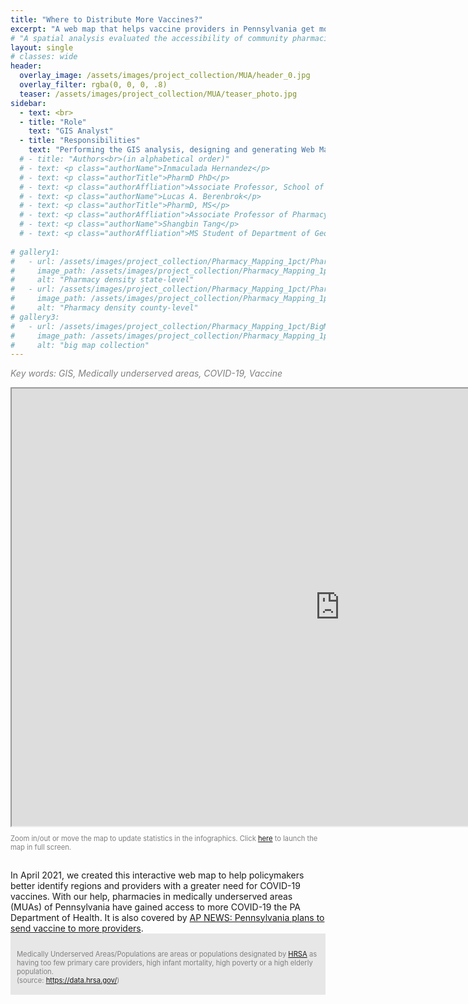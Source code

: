```yaml
---
title: "Where to Distribute More Vaccines?"
excerpt: "A web map that helps vaccine providers in Pennsylvania get more COVID-19 vaccines."
# "A spatial analysis evaluated the accessibility of community pharmacies to the general public in the United States. In this project, I performed spatial analysis, network analysis and data analysis, as well as a StoryMap with interactive maps."
layout: single
# classes: wide
header:
  overlay_image: /assets/images/project_collection/MUA/header_0.jpg
  overlay_filter: rgba(0, 0, 0, .8)
  teaser: /assets/images/project_collection/MUA/teaser_photo.jpg
sidebar:
  - text: <br>
  - title: "Role"
    text: "GIS Analyst"
  - title: "Responsibilities"
    text: "Performing the GIS analysis, designing and generating Web Map and Web Mapping Application"
  # - title: "Authors<br>(in alphabetical order)"
  # - text: <p class="authorName">Inmaculada Hernandez</p>
  # - text: <p class="authorTitle">PharmD PhD</p>
  # - text: <p class="authorAffliation">Associate Professor, School of Pharmacy and Pharmaceutical Science, University of California, San Diego</p>
  # - text: <p class="authorName">Lucas A. Berenbrok</p>
  # - text: <p class="authorTitle">PharmD, MS</p>
  # - text: <p class="authorAffliation">Associate Professor of Pharmacy & Therapeutics, School of Pharmacy, University of Pittsburgh</p>
  # - text: <p class="authorName">Shangbin Tang</p>
  # - text: <p class="authorAffliation">MS Student of Department of Geology & Environmental Science, Dietrich School of Arts & Sciences, University of Pittsburgh</p>
  
# gallery1:
#   - url: /assets/images/project_collection/Pharmacy_Mapping_1pct/Pharmacies per 10000 _State.jpg
#     image_path: /assets/images/project_collection/Pharmacy_Mapping_1pct/Pharmacies per 10000 _State.jpg
#     alt: "Pharmacy density state-level"
#   - url: /assets/images/project_collection/Pharmacy_Mapping_1pct/Pharmacies per 10000_County.jpg
#     image_path: /assets/images/project_collection/Pharmacy_Mapping_1pct/Pharmacies per 10000_County.jpg
#     alt: "Pharmacy density county-level"
# gallery3:
#   - url: /assets/images/project_collection/Pharmacy_Mapping_1pct/BigMapLayout.jpg
#     image_path: /assets/images/project_collection/Pharmacy_Mapping_1pct/BigMapLayout.jpg
#     alt: "big map collection"     
---
```


<!-- {% include gallery caption="This is a sample gallery to go along with this case study." %}
![image-center]({{ site.url }}{{ site.baseurl }}/assets/images/image-alignment-580x300.jpg){: .align-center} -->
<p style="color:grey"><em>Key words: GIS, Medically underserved areas, COVID-19, Vaccine</em></p>


<iframe width="1050" height="700" scrolling="no" marginheight="0" marginwidth="0" 
src="https://arcgis.com/apps/webappviewer/index.html?id=3adc904387fd4c5597f75500bed2b7e8"></iframe>
<p style="color: gray; font-size: 0.8em">Zoom in/out or move the map to update statistics in the infographics. Click <a href="https://pitt.maps.arcgis.com/apps/webappviewer/index.html?id=3adc904387fd4c5597f75500bed2b7e8" target="_blank">here</a> to launch the map in full screen.</p>

<br>
In April 2021, we created this interactive web map to help policymakers better identify regions and providers with a greater need for COVID-19 vaccines. With our help, pharmacies in medically underserved areas (MUAs) of Pennsylvania have gained access to more COVID-19 the PA Department of Health. It is also covered by <a href="https://apnews.com/article/health-pennsylvania-coronavirus-ee32cd09c0444c7a8e4e11b91de27069?mc_cid=3850d5ca34&mc_eid=9878c63252" target="_blank">AP NEWS: Pennsylvania plans to send vaccine to more providers</a>.
<br>
<div style="background-color: #E7E7E7; padding-top: 15px; padding-left: 10px; padding-right: 10px; padding-bottom: 5px;">
  <p style="color: gray; font-size: 0.8em">Medically Underserved Areas/Populations are areas or populations designated by <a href="https://data.hrsa.gov/" target="_blank">HRSA</a> as having too few primary care providers, high infant mortality, high poverty or a high elderly population. <br>(source: <a href="https://data.hrsa.gov/" target="_blank">https://data.hrsa.gov/</a>)</p>
</div>